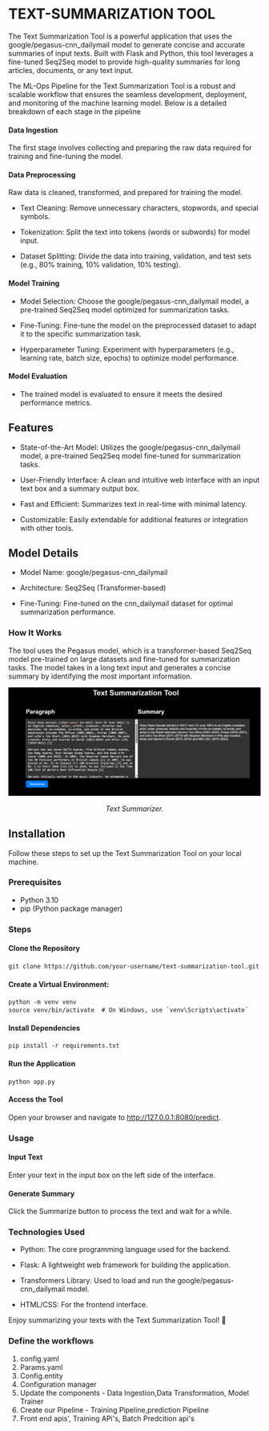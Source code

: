 # TEXT-SUMMARIZATION TOOL

The Text Summarization Tool is a powerful application that uses the google/pegasus-cnn_dailymail model to generate concise and accurate summaries of input texts. Built with Flask and Python, this tool leverages a fine-tuned Seq2Seq model to provide high-quality summaries for long articles, documents, or any text input.

The ML-Ops Pipeline for the Text Summarization Tool is a robust and scalable workflow that ensures the seamless development, deployment, and monitoring of the machine learning model. Below is a detailed breakdown of each stage in the pipeline

#### Data Ingestion

The first stage involves collecting and preparing the raw data required for training and fine-tuning the model.

#### Data Preprocessing

Raw data is cleaned, transformed, and prepared for training the model.

- Text Cleaning: Remove unnecessary characters, stopwords, and special symbols.

- Tokenization: Split the text into tokens (words or subwords) for model input.

- Dataset Splitting: Divide the data into training, validation, and test sets (e.g., 80% training, 10% validation, 10% testing).

####  Model Training

- Model Selection: Choose the google/pegasus-cnn_dailymail model, a pre-trained Seq2Seq model optimized for summarization tasks.

- Fine-Tuning: Fine-tune the model on the preprocessed dataset to adapt it to the specific summarization task.

- Hyperparameter Tuning: Experiment with hyperparameters (e.g., learning rate, batch size, epochs) to optimize model performance.

#### Model Evaluation

- The trained model is evaluated to ensure it meets the desired performance metrics.



## Features

- State-of-the-Art Model: Utilizes the google/pegasus-cnn_dailymail model, a pre-trained Seq2Seq model fine-tuned for summarization tasks.

- User-Friendly Interface: A clean and intuitive web interface with an input text box and a summary output box.

- Fast and Efficient: Summarizes text in real-time with minimal latency.

- Customizable: Easily extendable for additional features or integration with other tools.

## Model Details

- Model Name: google/pegasus-cnn_dailymail

- Architecture: Seq2Seq (Transformer-based)

- Fine-Tuning: Fine-tuned on the cnn_dailymail dataset for optimal summarization performance.

### How It Works

The tool uses the Pegasus model, which is a transformer-based Seq2Seq model pre-trained on large datasets and fine-tuned for summarization tasks. The model takes in a long text input and generates a concise       summary by identifying the most important information.

<div align="center">
    <img src="./Images/text-summarization.png" alt="Summarization Results" width="1200">
    <p><em>Text Summarizer.</em></p>
</div>


## Installation

Follow these steps to set up the Text Summarization Tool on your local machine.

### Prerequisites

- Python 3.10
- pip (Python package manager)

### Steps
#### Clone the Repository
    git clone https://github.com/your-username/text-summarization-tool.git
#### Create a Virtual Environment:
    python -m venv venv
    source venv/bin/activate  # On Windows, use `venv\Scripts\activate`
#### Install Dependencies
    pip install -r requirements.txt
#### Run the Application
    python app.py
#### Access the Tool
Open your browser and navigate to http://127.0.0.1:8080/predict.

### Usage
#### Input Text
Enter your text in the input box on the left side of the interface.
#### Generate Summary
Click the Summarize button to process the text and wait for a while.

### Technologies Used

- Python: The core programming language used for the backend.

- Flask: A lightweight web framework for building the application.

- Transformers Library: Used to load and run the google/pegasus-cnn_dailymail model.

- HTML/CSS: For the frontend interface.

Enjoy summarizing your texts with the Text Summarization Tool! 🚀

### Define the workflows

1. config.yaml
2. Params.yaml
3. Config.entity
4. Configuration manager
5. Update the components - Data Ingestion,Data Transformation, Model Trainer
6. Create our Pipeline - Training Pipeline,prediction Pipeline
7. Front end apis', Training APi's, Batch Predcition api's



